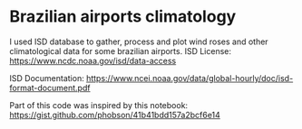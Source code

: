# Brazilian airports climatology

I used ISD database to gather, process and plot wind roses and other climatological data for some brazilian airports.
ISD License: https://www.ncdc.noaa.gov/isd/data-access

ISD Documentation: https://www.ncei.noaa.gov/data/global-hourly/doc/isd-format-document.pdf

Part of this code was inspired by this notebook: https://gist.github.com/phobson/41b41bdd157a2bcf6e14
